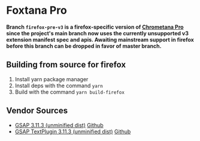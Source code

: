 # Foxtana Pro

**Branch `firefox-pre-v3` is a firefox-specific version of [Chrometana Pro](https://github.com/MarcGuiselin/chrometana-pro) since the project's main branch now uses the currently unsupported v3 extension manifest spec and apis. Awaiting mainstream support in firefox before this branch can be dropped in favor of master branch.**

## Building from source for firefox

1. Install yarn package manager
2. Install deps with the command `yarn`
3. Build with the command `yarn build-firefox`

## Vendor Sources

- [GSAP 3.11.3 (unminified dist)](https://github.com/greensock/GSAP/blob/3.11.3/dist/gsap.js) [Github](https://github.com/greensock/GSAP)
- [GSAP TextPlugin 3.11.3 (unminified dist)](https://github.com/greensock/GSAP/blob/3.11.3/dist/TextPlugin.js) [Github](https://github.com/greensock/GSAP)
